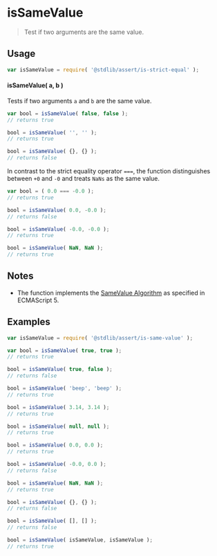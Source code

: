 # isSameValue

> Test if two arguments are the same value.


<section class="usage">

## Usage

``` javascript
var isSameValue = require( '@stdlib/assert/is-strict-equal' );
```

#### isSameValue( a, b )

Tests if two arguments `a` and `b` are the same value.

``` javascript
var bool = isSameValue( false, false );
// returns true

bool = isSameValue( '', '' );
// returns true

bool = isSameValue( {}, {} );
// returns false
```

In contrast to the strict equality operator `===`, the function distinguishes between `+0` and `-0` and treats `NaNs` as the same value.

``` javascript
var bool = ( 0.0 === -0.0 );
// returns true

bool = isSameValue( 0.0, -0.0 );
// returns false

bool = isSameValue( -0.0, -0.0 );
// returns true

bool = isSameValue( NaN, NaN );
// returns true
```

</section>

<!-- /.usage -->


<section class="notes">

## Notes

* The function implements the [SameValue Algorithm][ecma-262-same-value-algorithm] as specified in ECMAScript 5.

</section>

<!-- /.notes -->


<section class="examples">

## Examples

``` javascript
var isSameValue = require( '@stdlib/assert/is-same-value' );

var bool = isSameValue( true, true );
// returns true

bool = isSameValue( true, false );
// returns false

bool = isSameValue( 'beep', 'beep' );
// returns true

bool = isSameValue( 3.14, 3.14 );
// returns true

bool = isSameValue( null, null );
// returns true

bool = isSameValue( 0.0, 0.0 );
// returns true

bool = isSameValue( -0.0, 0.0 );
// returns false

bool = isSameValue( NaN, NaN );
// returns true

bool = isSameValue( {}, {} );
// returns false

bool = isSameValue( [], [] );
// returns false

bool = isSameValue( isSameValue, isSameValue );
// returns true
```

</section>

<!-- /.examples -->


<section class="links">

[ecma-262-same-value-algorithm]: http://ecma-international.org/ecma-262/5.1/#sec-9.12

</section>

<!-- /.links -->
